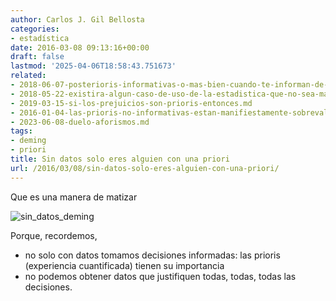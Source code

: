 ```yaml
---
author: Carlos J. Gil Bellosta
categories:
- estadística
date: 2016-03-08 09:13:16+00:00
draft: false
lastmod: '2025-04-06T18:58:43.751673'
related:
- 2018-06-07-posterioris-informativas-o-mas-bien-cuando-te-informan-de-cual-es-la-posteriori.md
- 2018-05-22-existira-algun-caso-de-uso-de-la-estadistica-que-no-sea-materia-prima-para-la-toma-de-decisiones-informadas.md
- 2019-03-15-si-los-prejuicios-son-prioris-entonces.md
- 2016-01-04-las-prioris-no-informativas-estan-manifiestamente-sobrevaloradas.md
- 2023-06-08-duelo-aforismos.md
tags:
- deming
- priori
title: Sin datos solo eres alguien con una priori
url: /2016/03/08/sin-datos-solo-eres-alguien-con-una-priori/
---
```


Que es una manera de matizar

![sin_datos_deming](/wp-uploads/2016/03/sin_datos_deming.png#center)

Porque, recordemos,

* no solo con datos tomamos decisiones informadas: las prioris (experiencia cuantificada) tienen su importancia
* no podemos obtener datos que justifiquen todas, todas, todas las decisiones.